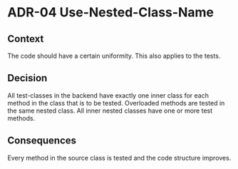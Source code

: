 # ADR-04 Use-Nested-Class-Name

## Context

The code should have a certain uniformity. This also applies to the tests.

## Decision

All test-classes in the backend have exactly one inner class for each method in the class that is to be tested.
Overloaded methods are tested in the same nested class. All inner nested classes have one or more test methods. 

## Consequences

Every method in the source class is tested and the code structure improves.
